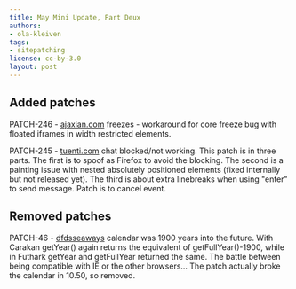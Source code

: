 ```yaml
---
title: May Mini Update, Part Deux
authors:
- ola-kleiven
tags:
- sitepatching
license: cc-by-3.0
layout: post
---
```


## Added patches

PATCH-246 - <a href="http://ajaxian.com/" target="_blank">ajaxian.com</a> freezes - workaround for core freeze bug with floated iframes in width restricted elements.

PATCH-245 - <a href="http://www.tuenti.com/" target="_blank">tuenti.com</a> chat blocked/not working. This patch is in three parts. The first is to spoof as Firefox to avoid the blocking. The second is a painting issue with nested absolutely positioned elements (fixed internally but not released yet). The third is about extra linebreaks when using &quot;enter&quot; to send message. Patch is to cancel event.

## Removed patches

PATCH-46 - <a href="http://www.dfdsseaways.no/" target="_blank">dfdsseaways</a> calendar was 1900 years into the future. With Carakan getYear() again returns the equivalent of getFullYear()-1900, while in Futhark getYear and getFullYear returned the same. The battle between being compatible with IE or the other browsers... The patch actually broke the calendar in 10.50, so removed.
